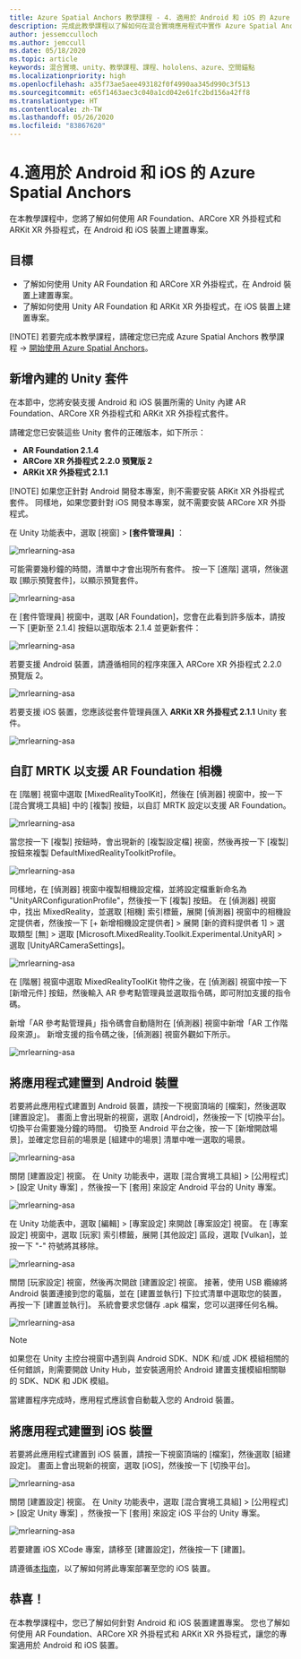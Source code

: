 ```yaml
---
title: Azure Spatial Anchors 教學課程 - 4. 適用於 Android 和 iOS 的 Azure Spatial Anchors
description: 完成此教學課程以了解如何在混合實境應用程式中實作 Azure Spatial Anchors。
author: jessemcculloch
ms.author: jemccull
ms.date: 05/18/2020
ms.topic: article
keywords: 混合實境、unity、教學課程、課程、hololens、azure、空間錨點
ms.localizationpriority: high
ms.openlocfilehash: a35f73ae5aee493182f0f4990aa345d990c3f513
ms.sourcegitcommit: e65f1463aec3c040a1cd042e61fc2bd156a42ff8
ms.translationtype: HT
ms.contentlocale: zh-TW
ms.lasthandoff: 05/26/2020
ms.locfileid: "83867620"
---
```

# <a name="4-azure-spatial-anchors-for-android-and-ios"></a>4.適用於 Android 和 iOS 的 Azure Spatial Anchors

在本教學課程中，您將了解如何使用 AR Foundation、ARCore XR 外掛程式和 ARKit XR 外掛程式，在 Android 和 iOS 裝置上建置專案。

## <a name="objectives"></a>目標

* 了解如何使用 Unity AR Foundation 和 ARCore XR 外掛程式，在 Android 裝置上建置專案。
* 了解如何使用 Unity AR Foundation 和 ARKit XR 外掛程式，在 iOS 裝置上建置專案。

[!NOTE] 若要完成本教學課程，請確定您已完成 Azure Spatial Anchors 教學課程 -> [開始使用 Azure Spatial Anchors](mrlearning-asa-ch1.md)。

## <a name="adding-inbuilt-unity-packages"></a>新增內建的 Unity 套件

在本節中，您將安裝支援 Android 和 iOS 裝置所需的 Unity 內建 AR Foundation、ARCore XR 外掛程式和 ARKit XR 外掛程式套件。

請確定您已安裝這些 Unity 套件的正確版本，如下所示：

* **AR Foundation 2.1.4**
* **ARCore XR 外掛程式 2.2.0 預覽版 2**
* **ARKit XR 外掛程式 2.1.1**

[!NOTE] 如果您正針對 Android 開發本專案，則不需要安裝 ARKit XR 外掛程式套件。 同樣地，如果您要針對 iOS 開發本專案，就不需要安裝 ARCore XR 外掛程式。

在 Unity 功能表中，選取 [視窗] >  **[套件管理員]** ：

![mrlearning-asa](images/mrlearning-asa/tutorial4-section1-step1-1.png)

可能需要幾秒鐘的時間，清單中才會出現所有套件。 按一下 [進階] 選項，然後選取 [顯示預覽套件]，以顯示預覽套件。

![mrlearning-asa](images/mrlearning-asa/tutorial4-section1-step1-2.png)

在 [套件管理員] 視窗中，選取 [AR Foundation]，您會在此看到許多版本，請按一下 [更新至 2.1.4] 按鈕以選取版本 2.1.4 並更新套件：

![mrlearning-asa](images/mrlearning-asa/tutorial4-section1-step1-3.png)

若要支援 Android 裝置，請遵循相同的程序來匯入 ARCore XR 外掛程式 2.2.0 預覽版 2。

![mrlearning-asa](images/mrlearning-asa/tutorial4-section1-step1-4.png)

若要支援 iOS 裝置，您應該從套件管理員匯入 **ARKit XR 外掛程式 2.1.1** Unity 套件。

![mrlearning-asa](images/mrlearning-asa/tutorial4-section1-step1-5.png)

## <a name="customize-mrtk-to-support-ar-foundation-camera"></a>自訂 MRTK 以支援 AR Foundation 相機

在 [階層] 視窗中選取 [MixedRealityToolKit]，然後在 [偵測器] 視窗中，按一下 [混合實境工具組] 中的 [複製] 按鈕，以自訂 MRTK 設定以支援 AR Foundation。

![mrlearning-asa](images/mrlearning-asa/tutorial4-section2-step1-1.png)

當您按一下 [複製] 按鈕時，會出現新的 [複製設定檔] 視窗，然後再按一下 [複製] 按鈕來複製 DefaultMixedRealityToolkitProfile。

![mrlearning-asa](images/mrlearning-asa/tutorial4-section2-step1-2.png)

同樣地，在 [偵測器] 視窗中複製相機設定檔，並將設定檔重新命名為 "UnityARConfigurationProfile"，然後按一下 [複製] 按鈕。 在 [偵測器] 視窗中，找出 MixedReality，並選取 [相機] 索引標籤，展開 [偵測器] 視窗中的相機設定提供者，然後按一下 [+ 新增相機設定提供者] > 展開 [新的資料提供者 1] > 選取類型 [無] > 選取 [Microsoft.MixedReality.Toolkit.Experimental.UnityAR] > 選取 [UnityARCameraSettings]。


![mrlearning-asa](images/mrlearning-asa/tutorial4-section2-step1-3.png)

在 [階層] 視窗中選取 MixedRealityToolKit 物件之後，在 [偵測器] 視窗中按一下 [新增元件] 按鈕，然後輸入 AR 參考點管理員並選取指令碼，即可附加支援的指令碼。

新增「AR 參考點管理員」指令碼會自動隨附在 [偵測器] 視窗中新增「AR 工作階段來源」。 新增支援的指令碼之後，[偵測器] 視窗外觀如下所示。

![mrlearning-asa](images/mrlearning-asa/tutorial4-section2-step1-4.png)

## <a name="build-application-to-android-device"></a>將應用程式建置到 Android 裝置

若要將此應用程式建置到 Android 裝置，請按一下視窗頂端的 [檔案]，然後選取 [建置設定]。 畫面上會出現新的視窗，選取 [Android]，然後按一下 [切換平台]。 切換平台需要幾分鐘的時間。 切換至 Android 平台之後，按一下 [新增開啟場景]，並確定您目前的場景是 [組建中的場景] 清單中唯一選取的場景。

![mrlearning-asa](images/mrlearning-asa/tutorial4-section3-step1-1.png)

關閉 [建置設定] 視窗。 在 Unity 功能表中，選取 [混合實境工具組]  >  [公用程式]  >  [設定 Unity 專案] ，然後按一下 [套用] 來設定 Android 平台的 Unity 專案。

![mrlearning-asa](images/mrlearning-asa/tutorial4-section3-step1-2.png)

在 Unity 功能表中，選取 [編輯]  >  [專案設定] 來開啟 [專案設定] 視窗。 在 [專案設定] 視窗中，選取 [玩家] 索引標籤，展開 [其他設定] 區段，選取 [Vulkan]，並按一下 "-" 符號將其移除。

![mrlearning-asa](images/mrlearning-asa/tutorial4-section3-step1-3.png)

關閉 [玩家設定] 視窗，然後再次開啟 [建置設定] 視窗。 接著，使用 USB 纜線將 Android 裝置連接到您的電腦，並在 [建置並執行] 下拉式清單中選取您的裝置，再按一下 [建置並執行]。 系統會要求您儲存 .apk 檔案，您可以選擇任何名稱。

![mrlearning-asa](images/mrlearning-asa/tutorial4-section3-step1-4.png)

> [!NOTE]
> 如果您在 Unity 主控台視窗中遇到與 Android SDK、NDK 和/或 JDK 模組相關的任何錯誤，則需要開啟 Unity Hub，並安裝適用於 Android 建置支援模組相關聯的 SDK、NDK 和 JDK 模組。

當建置程序完成時，應用程式應該會自動載入您的 Android 裝置。

## <a name="build-application-to-ios-device"></a>將應用程式建置到 iOS 裝置

若要將此應用程式建置到 iOS 裝置，請按一下視窗頂端的 [檔案]，然後選取 [組建設定]。 畫面上會出現新的視窗，選取 [iOS]，然後按一下 [切換平台]。

![mrlearning-asa](images/mrlearning-asa/tutorial4-section4-step1-1.png)

關閉 [建置設定] 視窗。 在 Unity 功能表中，選取 [混合實境工具組]  >  [公用程式]  >  [設定 Unity 專案] ，然後按一下 [套用] 來設定 iOS 平台的 Unity 專案。

![mrlearning-asa](images/mrlearning-asa/tutorial4-section4-step1-2.png)

若要建置 iOS XCode 專案，請移至 [建置設定]，然後按一下 [建置]。

請遵循[本指南](https://docs.microsoft.com/azure/spatial-anchors/quickstarts/get-started-unity-ios#export-the-xcode-project)，以了解如何將此專案部署至您的 iOS 裝置。

## <a name="congratulations"></a>恭喜！

在本教學課程中，您已了解如何針對 Android 和 iOS 裝置建置專案。 您也了解如何使用 AR Foundation、ARCore XR 外掛程式和 ARKit XR 外掛程式，讓您的專案適用於 Android 和 iOS 裝置。